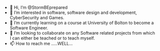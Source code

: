 - 👋 Hi, I’m @StormBEprepared
- 👀 I’m interested in software, software design and development, CyberSecurity and Games.
- 🌱 I’m currently learning on a course at University of Bolton to become a Software Engineer.
- 💞️ I’m looking to collaborate on any Software related projects from which I can either be teached or to teach myself.
- 📫 How to reach me .....WELL...

<!---
StormBEprepared/StormBEprepared is a ✨ special ✨ repository because its `README.md` (this file) appears on your GitHub profile.
You can click the Preview link to take a look at your changes.
--->
